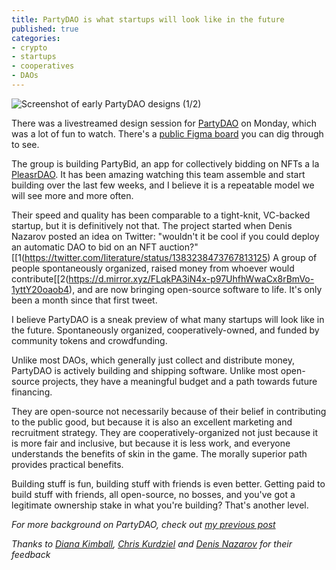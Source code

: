 ```yaml
---
title: PartyDAO is what startups will look like in the future
published: true
categories:
- crypto
- startups
- cooperatives
- DAOs
---
```


![Screenshot of early PartyDAO designs (1/2)](https://dl.dropboxusercontent.com/s%2Ffby1akx828fucri%2Fimage_kyy0ijac9l.png)


There was a livestreamed design session for [PartyDAO](https://party.mirror.xyz/) on Monday, which was a lot of fun to watch. There's a [public Figma board](https://www.figma.com/file/129WL3Stz1PKSMblzG0ton/PartyDAO?node-id=0%3A1) you can dig through to see.

The group is building PartyBid, an app for collectively bidding on NFTs a la [PleasrDAO](https://decrypt.co/66933/why-this-dao-bought-snowden-nft). It has been amazing watching this team assemble and start building over the last few weeks, and I believe it is a repeatable model we will see more and more often.

Their speed and quality has been comparable to a tight-knit, VC-backed startup, but it is definitively not that. The project started when Denis Nazarov posted an idea on Twitter: "wouldn't it be cool if you could deploy an automatic DAO to bid on an NFT auction?"[\[1\(https://twitter.com/Iiterature/status/1383238473767813125) A group of people spontaneously organized, raised money from whoever would contribute[\[2\(https://d.mirror.xyz/FLqkPA3iN4x-p97UhfhWwaCx8rBmVo-1yttY20oaob4), and are now bringing open-source software to life. It's only been a month since that first tweet.

I believe PartyDAO is a sneak preview of what many startups will look like in the future. 
Spontaneously organized, cooperatively-owned, and funded by community tokens and crowdfunding. 

Unlike most DAOs, which generally just collect and distribute money, PartyDAO is actively building and shipping software. Unlike most open-source projects, they have a meaningful budget and a path towards future financing.

They are open-source not necessarily because of their belief in contributing to the public good, but because it is also an excellent marketing and recruitment strategy. They are cooperatively-organized not just because it is more fair and inclusive, but because it is less work, and everyone understands the benefits of skin in the game. The morally superior path provides practical benefits.

Building stuff is fun, building stuff with friends is even better. Getting paid to build stuff with friends, all open-source, no bosses, and you've got a legitimate ownership stake in what you're building? That's another level.

_For more background on PartyDAO, check out [my previous post](https://jamiedubs.com/blog/a-brief-history-of-partydao/)_

_Thanks to [Diana Kimball](https://twitter.com/dianakimball), [Chris Kurdziel](https://twitter.com/ckurdziel) and [Denis Nazarov](https://twitter.com/iiterature) for their feedback_
